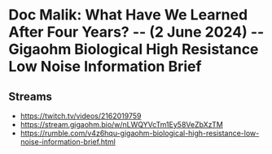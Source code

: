# Doc Malik: What Have We Learned After Four Years? -- (2 June 2024) -- Gigaohm Biological High Resistance Low Noise Information Brief

## Streams
- https://twitch.tv/videos/2162019759
- https://stream.gigaohm.bio/w/nLWQYVcTm1Ey58VeZbXzTM
- https://rumble.com/v4z6hqu-gigaohm-biological-high-resistance-low-noise-information-brief.html

